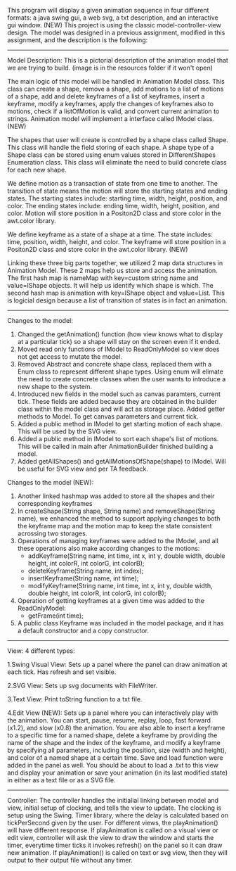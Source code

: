 This program will display a given animation sequence in four different formats: a java swing gui, a web svg, a txt description, and an interactive gui window. (NEW)
This project is using the classic model-controller-view design. The model was designed in a previous assignment, modified in this assignment, and the description is the following:

----------------------------------------------------------------------------------------------------------------------------------------
Model Description:
This is a pictorial description of the animation model that we are trying to build. (image is in the resources folder if it won't open)

The main logic of this model will be handled in Animation Model class. This class can create a shape, remove a shape, add motions to a list of motions of a shape, add and delete keyframes of a list of keyframes, insert a keyframe, modify a keyframes, apply the changes of keyframes also to motions, check if a listOfMotion is valid, and convert current animation to strings. Animation model will implement a interface called IModel class. (NEW)

The shapes that user will create is controlled by a shape class called Shape. This class will handle the field storing of each shape. A shape type of a Shape class can be stored using enum values stored in DifferentShapes Enumeration class. This class will eliminate the need to build concrete class for each new shape.

We define motion as a transaction of state from one time to another. The transition of state means the motion will store the starting states and ending states. The starting states include: starting time, width, height, position, and color. The ending states include: ending time, width, height, position, and color. Motion will store position in a Positon2D class and store color in the awt.color library.

We define keyframe as a state of a shape at a time. The state includes: time, position, width, height, and color. The keyframe will store position in a Positon2D class and store color in the awt.color library. (NEW)

Linking these three big parts together, we utilized 2 map data structures in Animation Model. These 2 maps help us store and access the animation. The first hash map is nameMap with key=custom string name and value=IShape objects. It will help us identify which shape is which. The second hash map is animation with key=IShape object and value=List. This is logicial design because a list of transition of states is in fact an animation.

----------------------------------------------------------------------------------------------------------------------------------------
Changes to the model:
1. Changed the getAnimation() function (how view knows what to display at a particular tick) so a shape will stay on the screen even if it ended.
2. Moved read only functions of IModel to ReadOnlyModel so view does not get access to mutate the model.
3. Removed Abstract and concrete shape class, replaced them with a Enum class to represent different shape types. Using enum will elimate the need to create concrete classes when the user wants to introduce a new shape to the system.
4. Introduced new fields in the model such as canvas paramters, current tick. These fields are added because they are obtained in the builder class within the model class and will act as storage place. Added getter methods to Model. To get canvas parameters and current tick.
5. Added a public method in IModel to get starting motion of each shape. This will be used by the SVG view.
6. Added a public method in IModel to sort each shape's list of motions. This will be called in main after AnimationBuilder finished building a model. 
7. Added getAllShapes() and getAllMotionsOfShape(shape) to IModel. Will be useful for SVG view and per TA feedback.

Changes to the model (NEW):
1. Another linked hashmap was added to store all the shapes and their corresponding keyframes
2. In createShape(String shape, String name) and removeShape(String name), we enhanced the method to support applying changes to both the keyframe map and the motion map to keep the state consistent acrossing two storages.
3. Operations of managing keyframes were added to the IModel, and all these operations also make according changes to the motions:
    - addKeyframe(String name, int time, int x, int y, double width, double height, int colorR, int colorG, int colorB);
    - deleteKeyframe(String name, int index);
    - insertKeyframe(String name, int time);
    - modifyKeyframe(String name, int time, int x, int y, double width, double height, int colorR, int colorG, int colorB);
4. Operation of getting keyframes at a given time was added to the ReadOnlyModel:
    - getFrame(int time);
5. A public class Keyframe was included in the model package, and it has a default constructor and a copy constructor.

----------------------------------------------------------------------------------------------------------------------------------------
View: 4 different types:

1.Swing Visual View:
  Sets up a panel where the panel can draw animation at each tick. Has refresh and set visible.
  
2.SVG View:
  Sets up svg documents with FileWriter.
  
3.Text View:
  Print toString function to a txt file.

4.Edit View (NEW):
  Sets up a panel where you can interactively play with the animation. You can start, pause, resume, replay, loop, fast forward (x1.2), and slow (x0.8) the animation. You are also able to insert a keyframe to a specific time for a named shape, delete a keyframe by providing the name of the shape and the index of the keyframe, and modify a keyframe by specifying all parameters, including the position, size (width and height), and color of a named shape at a certain time. Save and load function were added in the panel as well. You should be about to load a .txt to this view and display your animation or save your animation (in its last modified state) in either as a text file or as a SVG file.
  
----------------------------------------------------------------------------------------------------------------------------------------
Controller:
The controller handles the initialial linking between model and view, initial setup of clocking, and tells the view to update. The clocking is setup using the Swing. Timer library, where the delay is calculated based on tickPerSecond given by the user. For different views, the playAnimation() will have different response. If playAnimation is called on a visual view or edit view, controller will ask the view to draw the window and starts the timer, everytime timer ticks it invokes refresh() on the panel so it can draw new animation. If playAnimation() is called on text or svg view, then they will output to their output file without any timer. 
